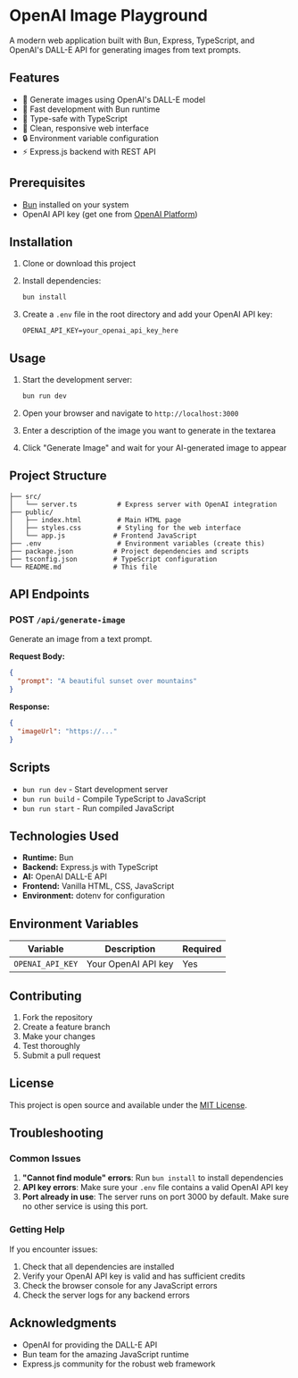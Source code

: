 # OpenAI Image Playground

A modern web application built with Bun, Express, TypeScript, and OpenAI's DALL-E API for generating images from text prompts.

## Features

- 🎨 Generate images using OpenAI's DALL-E model
- 🚀 Fast development with Bun runtime
- 💪 Type-safe with TypeScript
- 🎯 Clean, responsive web interface
- 🔒 Environment variable configuration
- ⚡ Express.js backend with REST API

## Prerequisites

- [Bun](https://bun.sh/) installed on your system
- OpenAI API key (get one from [OpenAI Platform](https://platform.openai.com/))

## Installation

1. Clone or download this project
2. Install dependencies:
   ```bash
   bun install
   ```

3. Create a `.env` file in the root directory and add your OpenAI API key:
   ```env
   OPENAI_API_KEY=your_openai_api_key_here
   ```

## Usage

1. Start the development server:
   ```bash
   bun run dev
   ```

2. Open your browser and navigate to `http://localhost:3000`

3. Enter a description of the image you want to generate in the textarea

4. Click "Generate Image" and wait for your AI-generated image to appear

## Project Structure

```
├── src/
│   └── server.ts          # Express server with OpenAI integration
├── public/
│   ├── index.html         # Main HTML page
│   ├── styles.css         # Styling for the web interface
│   └── app.js            # Frontend JavaScript
├── .env                   # Environment variables (create this)
├── package.json          # Project dependencies and scripts
├── tsconfig.json         # TypeScript configuration
└── README.md             # This file
```

## API Endpoints

### POST `/api/generate-image`

Generate an image from a text prompt.

**Request Body:**
```json
{
  "prompt": "A beautiful sunset over mountains"
}
```

**Response:**
```json
{
  "imageUrl": "https://..."
}
```

## Scripts

- `bun run dev` - Start development server
- `bun run build` - Compile TypeScript to JavaScript
- `bun run start` - Run compiled JavaScript

## Technologies Used

- **Runtime:** Bun
- **Backend:** Express.js with TypeScript
- **AI:** OpenAI DALL-E API
- **Frontend:** Vanilla HTML, CSS, JavaScript
- **Environment:** dotenv for configuration

## Environment Variables

| Variable | Description | Required |
|----------|-------------|----------|
| `OPENAI_API_KEY` | Your OpenAI API key | Yes |

## Contributing

1. Fork the repository
2. Create a feature branch
3. Make your changes
4. Test thoroughly
5. Submit a pull request

## License

This project is open source and available under the [MIT License](LICENSE).

## Troubleshooting

### Common Issues

1. **"Cannot find module" errors**: Run `bun install` to install dependencies
2. **API key errors**: Make sure your `.env` file contains a valid OpenAI API key
3. **Port already in use**: The server runs on port 3000 by default. Make sure no other service is using this port.

### Getting Help

If you encounter issues:
1. Check that all dependencies are installed
2. Verify your OpenAI API key is valid and has sufficient credits
3. Check the browser console for any JavaScript errors
4. Check the server logs for any backend errors

## Acknowledgments

- OpenAI for providing the DALL-E API
- Bun team for the amazing JavaScript runtime
- Express.js community for the robust web framework
